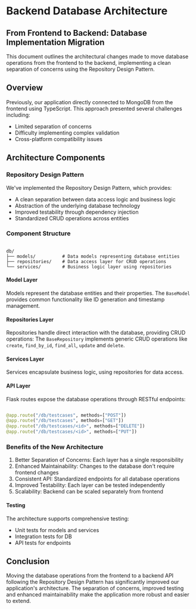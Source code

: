 # Backend Database Architecture

## From Frontend to Backend: Database Implementation Migration

This document outlines the architectural changes made to move database operations from the frontend to the backend, implementing a clean separation of concerns using the Repository Design Pattern.

## Overview

Previously, our application directly connected to MongoDB from the frontend using TypeScript. This approach presented several challenges including:

- Limited separation of concerns
- Difficulty implementing complex validation
- Cross-platform compatibility issues

## Architecture Components

### Repository Design Pattern

We've implemented the Repository Design Pattern, which provides:

- A clean separation between data access logic and business logic
- Abstraction of the underlying database technology
- Improved testability through dependency injection
- Standardized CRUD operations across entities

### Component Structure

```raw

db/
├── models/          # Data models representing database entities
├── repositories/    # Data access layer for CRUD operations
└── services/        # Business logic layer using repositories

```

#### Model Layer

Models represent the database entities and their properties.
The ``BaseModel`` provides common functionality like ID generation and timestamp management.

#### Repositories Layer

Repositories handle direct interaction with the database, providing CRUD operations:
The ``BaseRepository`` implements generic CRUD operations like ``create``, ``find_by_id``, ``find_all``, ``update`` and ``delete``.

#### Services Layer

Services encapsulate business logic, using repositories for data access.

#### API Layer

Flask routes expose the database operations through RESTful endpoints:

```python

@app.route("/db/testcases", methods=["POST"])
@app.route("/db/testcases", methods=["GET"])
@app.route("/db/testcases/<id>", methods=["DELETE"])
@app.route("/db/testcases/<id>", methods=["PUT"])

```

### Benefits of the New Architecture

1. Better Separation of Concerns: Each layer has a single responsibility
2. Enhanced Maintainability: Changes to the database don't require frontend changes
3. Consistent API: Standardized endpoints for all database operations
4. Improved Testability: Each layer can be tested independently
5. Scalability: Backend can be scaled separately from frontend

#### Testing

The architecture supports comprehensive testing:

- Unit tests for models and services
- Integration tests for DB
- API tests for endpoints

## Conclusion

Moving the database operations from the frontend to a backend API following the Repository Design Pattern has significantly improved our application's architecture. The separation of concerns, improved testing and enhanced maintainability make the application more robust and easier to extend.
